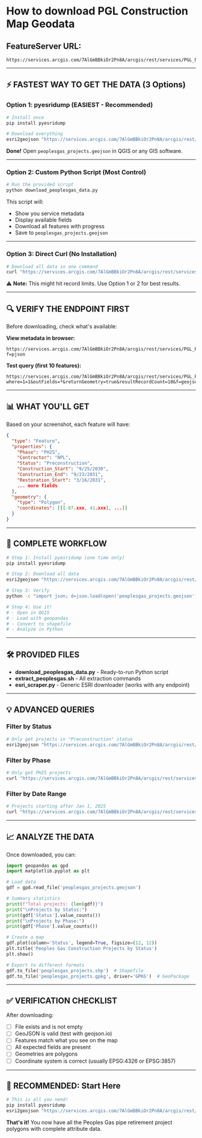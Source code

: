 # How to download PGL Construction Map Geodata

## FeatureServer URL:
```
https://services.arcgis.com/7AlGmBBkiOr2Pn8A/arcgis/rest/services/PGL_Projects_PROD/FeatureServer/0
```

---

## ⚡ FASTEST WAY TO GET THE DATA (3 Options)

### Option 1: pyesridump (EASIEST - Recommended)
```bash
# Install once
pip install pyesridump

# Download everything
esri2geojson "https://services.arcgis.com/7AlGmBBkiOr2Pn8A/arcgis/rest/services/PGL_Projects_PROD/FeatureServer/0" peoplesgas_projects.geojson
```

**Done!** Open `peoplesgas_projects.geojson` in QGIS or any GIS software.

---

### Option 2: Custom Python Script (Most Control)
```bash
# Run the provided script
python download_peoplesgas_data.py
```

This script will:
- Show you service metadata
- Display available fields
- Download all features with progress
- Save to `peoplesgas_projects.geojson`

---

### Option 3: Direct Curl (No Installation)
```bash
# Download all data in one command
curl "https://services.arcgis.com/7AlGmBBkiOr2Pn8A/arcgis/rest/services/PGL_Projects_PROD/FeatureServer/0/query?where=1%3D1&outFields=*&returnGeometry=true&f=geojson" -o peoplesgas_projects.geojson
```

⚠️ **Note:** This might hit record limits. Use Option 1 or 2 for best results.

---

## 🔍 VERIFY THE ENDPOINT FIRST

Before downloading, check what's available:

**View metadata in browser:**
```
https://services.arcgis.com/7AlGmBBkiOr2Pn8A/arcgis/rest/services/PGL_Projects_PROD/FeatureServer/0?f=pjson
```

**Test query (first 10 features):**
```
https://services.arcgis.com/7AlGmBBkiOr2Pn8A/arcgis/rest/services/PGL_Projects_PROD/FeatureServer/0/query?where=1=1&outFields=*&returnGeometry=true&resultRecordCount=10&f=geojson
```

---

## 📊 WHAT YOU'LL GET

Based on your screenshot, each feature will have:

```json
{
  "type": "Feature",
  "properties": {
    "Phase": "PH25",
    "Contractor": "NPL",
    "Status": "Preconstruction",
    "Construction_Start": "9/25/2030",
    "Construction_End": "9/23/2031",
    "Restoration_Start": "3/16/2031",
    ... more fields
  },
  "geometry": {
    "type": "Polygon",
    "coordinates": [[[-87.xxx, 41.xxx], ...]]
  }
}
```

---

## 🚀 COMPLETE WORKFLOW

```bash
# Step 1: Install pyesridump (one time only)
pip install pyesridump

# Step 2: Download all data
esri2geojson "https://services.arcgis.com/7AlGmBBkiOr2Pn8A/arcgis/rest/services/PGL_Projects_PROD/FeatureServer/0" peoplesgas_projects.geojson

# Step 3: Verify
python -c "import json; d=json.load(open('peoplesgas_projects.geojson')); print(f'Features: {len(d[\"features\"])}'); print('Sample:', d['features'][0]['properties'])"

# Step 4: Use it!
# - Open in QGIS
# - Load with geopandas
# - Convert to shapefile
# - Analyze in Python
```

---

## 🛠️ PROVIDED FILES

- **download_peoplesgas_data.py** - Ready-to-run Python script
- **extract_peoplesgas.sh** - All extraction commands
- **esri_scraper.py** - Generic ESRI downloader (works with any endpoint)

---

## 💡 ADVANCED QUERIES

### Filter by Status
```bash
# Only get projects in "Preconstruction" status
esri2geojson "https://services.arcgis.com/7AlGmBBkiOr2Pn8A/arcgis/rest/services/PGL_Projects_PROD/FeatureServer/0" preconstruction.geojson --where "Status='Preconstruction'"
```

### Filter by Phase
```bash
# Only get PH25 projects
curl "https://services.arcgis.com/7AlGmBBkiOr2Pn8A/arcgis/rest/services/PGL_Projects_PROD/FeatureServer/0/query?where=Phase%3D%27PH25%27&outFields=*&f=geojson" -o ph25_projects.geojson
```

### Filter by Date Range
```bash
# Projects starting after Jan 1, 2025
curl "https://services.arcgis.com/7AlGmBBkiOr2Pn8A/arcgis/rest/services/PGL_Projects_PROD/FeatureServer/0/query?where=Construction_Start%3E%27Jan+1%2C+2025%27&outFields=*&f=geojson" -o future_projects.geojson
```

---

## 📈 ANALYZE THE DATA

Once downloaded, you can:

```python
import geopandas as gpd
import matplotlib.pyplot as plt

# Load data
gdf = gpd.read_file('peoplesgas_projects.geojson')

# Summary statistics
print(f"Total projects: {len(gdf)}")
print("\nProjects by Status:")
print(gdf['Status'].value_counts())
print("\nProjects by Phase:")
print(gdf['Phase'].value_counts())

# Create a map
gdf.plot(column='Status', legend=True, figsize=(12, 12))
plt.title('Peoples Gas Construction Projects by Status')
plt.show()

# Export to different formats
gdf.to_file('peoplesgas_projects.shp')  # Shapefile
gdf.to_file('peoplesgas_projects.gpkg', driver='GPKG')  # GeoPackage
```

---

## ✅ VERIFICATION CHECKLIST

After downloading:
- [ ] File exists and is not empty
- [ ] GeoJSON is valid (test with geojson.io)
- [ ] Features match what you see on the map
- [ ] All expected fields are present
- [ ] Geometries are polygons
- [ ] Coordinate system is correct (usually EPSG:4326 or EPSG:3857)

---

## 🎯 RECOMMENDED: Start Here

```bash
# This is all you need!
pip install pyesridump
esri2geojson "https://services.arcgis.com/7AlGmBBkiOr2Pn8A/arcgis/rest/services/PGL_Projects_PROD/FeatureServer/0" peoplesgas_projects.geojson
```

**That's it!** You now have all the Peoples Gas pipe retirement project polygons with complete attribute data.
